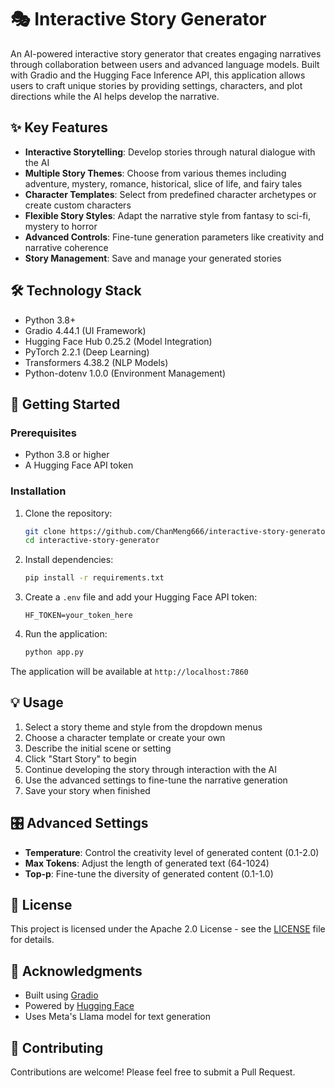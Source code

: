 # 🎭 Interactive Story Generator

An AI-powered interactive story generator that creates engaging narratives through collaboration between users and advanced language models. Built with Gradio and the Hugging Face Inference API, this application allows users to craft unique stories by providing settings, characters, and plot directions while the AI helps develop the narrative.

## ✨ Key Features

- **Interactive Storytelling**: Develop stories through natural dialogue with the AI
- **Multiple Story Themes**: Choose from various themes including adventure, mystery, romance, historical, slice of life, and fairy tales
- **Character Templates**: Select from predefined character archetypes or create custom characters
- **Flexible Story Styles**: Adapt the narrative style from fantasy to sci-fi, mystery to horror
- **Advanced Controls**: Fine-tune generation parameters like creativity and narrative coherence
- **Story Management**: Save and manage your generated stories

## 🛠️ Technology Stack

- Python 3.8+
- Gradio 4.44.1 (UI Framework)
- Hugging Face Hub 0.25.2 (Model Integration)
- PyTorch 2.2.1 (Deep Learning)
- Transformers 4.38.2 (NLP Models)
- Python-dotenv 1.0.0 (Environment Management)

## 🚀 Getting Started

### Prerequisites

- Python 3.8 or higher
- A Hugging Face API token

### Installation

1. Clone the repository:
   ```bash
   git clone https://github.com/ChanMeng666/interactive-story-generator.git
   cd interactive-story-generator

2. Install dependencies:
   ```bash
   pip install -r requirements.txt
   ```

3. Create a `.env` file and add your Hugging Face API token:
   ```env
   HF_TOKEN=your_token_here
   ```

4. Run the application:
   ```bash
   python app.py
   ```

The application will be available at `http://localhost:7860`

## 💡 Usage

1. Select a story theme and style from the dropdown menus
2. Choose a character template or create your own
3. Describe the initial scene or setting
4. Click "Start Story" to begin
5. Continue developing the story through interaction with the AI
6. Use the advanced settings to fine-tune the narrative generation
7. Save your story when finished

## 🎛️ Advanced Settings

- **Temperature**: Control the creativity level of generated content (0.1-2.0)
- **Max Tokens**: Adjust the length of generated text (64-1024)
- **Top-p**: Fine-tune the diversity of generated content (0.1-1.0)

## 📝 License

This project is licensed under the Apache 2.0 License - see the [LICENSE](LICENSE) file for details.

## 🙏 Acknowledgments

- Built using [Gradio](https://gradio.app)
- Powered by [Hugging Face](https://huggingface.co)
- Uses Meta's Llama model for text generation

## 🤝 Contributing

Contributions are welcome! Please feel free to submit a Pull Request.